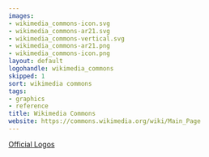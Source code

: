 ```yaml
---
images:
- wikimedia_commons-icon.svg
- wikimedia_commons-ar21.svg
- wikimedia_commons-vertical.svg
- wikimedia_commons-ar21.png
- wikimedia_commons-icon.png
layout: default
logohandle: wikimedia_commons
skipped: 1
sort: wikimedia commons
tags:
- graphics
- reference
title: Wikimedia Commons
website: https://commons.wikimedia.org/wiki/Main_Page
---
```


[Official Logos](https://commons.wikimedia.org/wiki/File:Commons-logo-en.svg)
